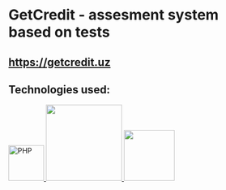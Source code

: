 # GetCredit - assesment system based on tests
## https://getcredit.uz
## Technologies used:

<div>
    <a href="https://php.net" target="_blank">
        <img
            alt="PHP"
            src="https://www.php.net/images/logos/new-php-logo.svg"
            height="70">
    </a>
    <a href="https://laravel.com" target="_blank">
      <img src="https://raw.githubusercontent.com/laravel/art/master/logo-lockup/5%20SVG/2%20CMYK/1%20Full%20Color/laravel-logolockup-cmyk-red.svg" height="150">
    </a>
    <a href="https://laravel.com" target="_blank">
      <img src="https://avatars.githubusercontent.com/u/2034458?s=200&v=4" height="100">
    </a>
  
</div>

